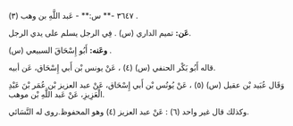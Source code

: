 ٣٦٤٧ -** س:** - عَبد اللَّهِ بن وهب (٣) .

**عَن:** تميم الداري (س) . فِي الرجل يسلم على يدي الرجل.

**وعَنه:** أَبُو إِسْحَاقَ السبيعي (س) .

قاله أَبُو بَكْر الحنفي (س) (٤) ، عَنْ يونس بْن أَبي إِسْحَاق، عَن أبيه.

وَقَال عُبَيد بْن عقيل (س) (٥) ، عَنْ يُونُس بْن أَبي إِسْحَاق، عَنْ عبد العزيز بْن عُمَر بْنَ عَبْدِ الْعَزِيزِ، عَنْ عَبد اللَّهِ بْن موهب.

وكذلك قال غير واحد (٦) : عَنْ عبد العزيز (٤) وهو المحفوظ.روى له النَّسَائي.